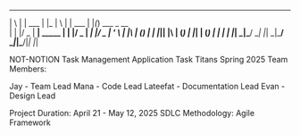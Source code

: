 _   _       _            _   _       _   _             
| \ | | ___ | |_         | \ | | ___ | |_(_) ___  _ __  
|  \| |/ _ \| __|  _____ |  \| |/ _ \| __| |/ _ \| '_ \ 
| |\  | (_) | |_  |_____|| |\  | (_) | |_| | (_) | | | |
|_| \_|\___/ \__|        |_| \_|\___/ \__|_|\___/|_| |_|

NOT-NOTION
Task Management Application
Task Titans
Spring 2025
Team Members:

Jay - Team Lead
Mana - Code Lead
Lateefat - Documentation Lead
Evan - Design Lead

Project Duration:
April 21 - May 12, 2025
SDLC Methodology:
Agile Framework
